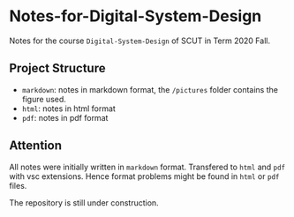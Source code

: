 # Notes-for-Digital-System-Design

Notes for the course `Digital-System-Design` of SCUT in Term 2020 Fall.

## Project Structure
- `markdown`: notes in markdown format, the `/pictures` folder contains the figure used.
- `html`: notes in html format
- `pdf`: notes in pdf format

## Attention
All notes were initially written in `markdown` format. Transfered to `html` and `pdf` with vsc extensions. Hence format problems might be found in `html` or `pdf` files.

The repository is still under construction.
